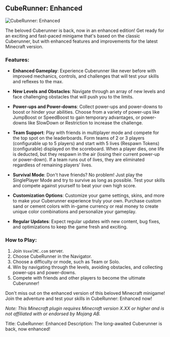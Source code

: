 ## CubeRunner: Enhanced

![CubeRunner: Enhanced](https://www.spigotmc.org/attachments/2016-03-08_13-39-39-png.110766/)

The beloved Cuberunner is back, now in an enhanced edition! Get ready for an exciting and fast-paced minigame that's based on the classic Cuberunner, but with enhanced features and improvements for the latest Minecraft version.

### Features:

- **Enhanced Gameplay**: Experience Cuberunner like never before with improved mechanics, controls, and challenges that will test your skills and reflexes to the max.

- **New Levels and Obstacles**: Navigate through an array of new levels and face challenging obstacles that will push you to the limits.

- **Power-ups and Power-downs**: Collect power-ups and power-downs to boost or hinder your abilities. Choose from a variety of power-ups like JumpBoost or SpeedBoost to gain temporary advantages, or power-downs like SlowDown or Restriction to increase the challenge.

- **Team Support**: Play with friends in multiplayer mode and compete for the top spot on the leaderboards. Form teams of 2 or 3 players (configurable up to 5 players) and start with 5 lives (Respawn Tokens) (configurable) displayed on the scoreboard. When a player dies, one life is deducted, but they respawn in the air (losing their current power-up or power-down). If a team runs out of lives, they are eliminated regardless of remaining players' lives.

- **Survival Mode**: Don't have friends? No problem! Just play the SinglePlayer Mode and try to survive as long as possible. Test your skills and compete against yourself to beat your own high score.

- **Customization Options**: Customize your game settings, skins, and more to make your Cuberunner experience truly your own. Purchase custom sand or cement colors with in-game currency or real money to create unique color combinations and personalize your gameplay.

- **Regular Updates**: Expect regular updates with new content, bug fixes, and optimizations to keep the game fresh and exciting.

### How to Play:

1. Join `VoxelMC.com` server.
2. Choose CubeRunner in the Navigator.
3. Choose a difficulty or mode, such as Team or Solo.
4. Win by navigating through the levels, avoiding obstacles, and collecting power-ups and power-downs.
5. Compete with friends and other players to become the ultimate Cuberunner!

Don't miss out on the enhanced version of this beloved Minecraft minigame! Join the adventure and test your skills in CubeRunner: Enhanced now!

*Note: This Minecraft plugin requires Minecraft version X.XX or higher and is not affiliated with or endorsed by Mojang AB.*

Title: CubeRunner: Enhanced
Description: The long-awaited Cuberunner is back, now enhanced!

